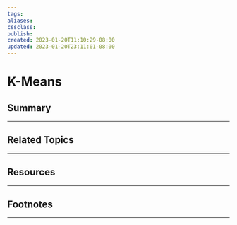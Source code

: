 ```yaml
---
tags:
aliases:
cssclass:
publish:
created: 2023-01-20T11:10:29-08:00
updated: 2023-01-20T23:11:01-08:00
---
```

# K-Means

## Summary

---

## Related Topics

---

## Resources

---

## Footnotes

---
